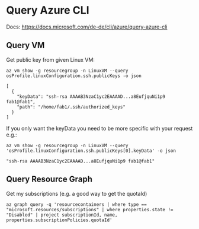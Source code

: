 # Query Azure CLI

Docs: <https://docs.microsoft.com/de-de/cli/azure/query-azure-cli>

## Query VM

Get public key from given Linux VM:

``` ps11
az vm show -g resourcegroup -n LinuxVM --query osProfile.linuxConfiguration.ssh.publicKeys -o json

[
  {
    "keyData": "ssh-rsa AAAAB3NzaC1yc2EAAAAD...a8EufjquNi1p9 fab1@fab1",
    "path": "/home/fab1/.ssh/authorized_keys"
  }
]
```

If you only want the keyData you need to be more specific with your request e.g.:

``` ps11
az vm show -g resourcegroup -n LinuxVM --query 'osProfile.linuxConfiguration.ssh.publicKeys[0].keyData' -o json

"ssh-rsa AAAAB3NzaC1yc2EAAAAD...a8EufjquNi1p9 fab1@fab1"
```

## Query Resource Graph

Get my subscriptions (e.g. a good way to get the quotaId)

``` ps11
az graph query -q 'resourcecontainers | where type == "microsoft.resources/subscriptions" | where properties.state != "Disabled" | project subscriptionId, name, properties.subscriptionPolicies.quotaId'
```
